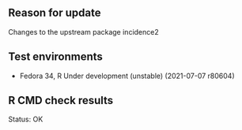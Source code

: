 ## Reason for update
Changes to the upstream package incidence2

## Test environments
* Fedora 34, R Under development (unstable) (2021-07-07 r80604)

## R CMD check results
Status: OK


